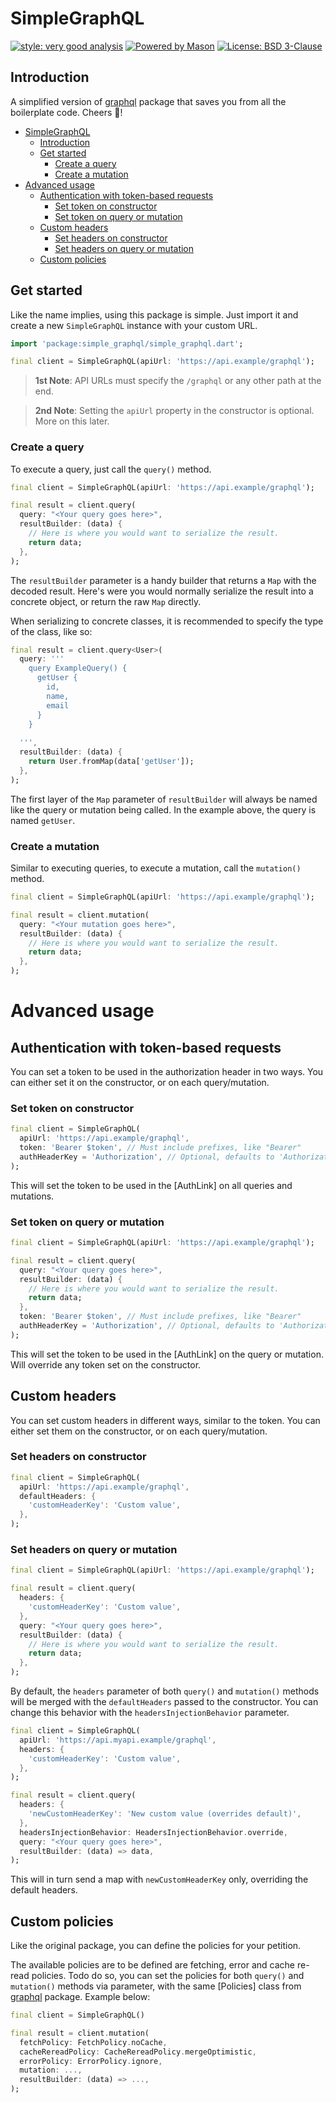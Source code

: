 # SimpleGraphQL

[![style: very good analysis][very_good_analysis_badge]][very_good_analysis_link]
[![Powered by Mason](https://img.shields.io/endpoint?url=https%3A%2F%2Ftinyurl.com%2Fmason-badge)](https://github.com/felangel/mason)
[![License: BSD 3-Clause][license_badge]][license_link]

## Introduction

A simplified version of [graphql][graphql] package that saves you from all the boilerplate code. Cheers 🍻!

- [SimpleGraphQL](#simplegraphql)
  - [Introduction](#introduction)
  - [Get started](#get-started)
    - [Create a query](#create-a-query)
    - [Create a mutation](#create-a-mutation)
- [Advanced usage](#advanced-usage)
  - [Authentication with token-based requests](#authentication-with-token-based-requests)
    - [Set token on constructor](#set-token-on-constructor)
    - [Set token on query or mutation](#set-token-on-query-or-mutation)
  - [Custom headers](#custom-headers)
    - [Set headers on constructor](#set-headers-on-constructor)
    - [Set headers on query or mutation](#set-headers-on-query-or-mutation)
  - [Custom policies](#custom-policies)




## Get started

Like the name implies, using this package is simple. Just import it and create a new `SimpleGraphQL` instance with your custom URL. 

```dart
import 'package:simple_graphql/simple_graphql.dart';

final client = SimpleGraphQL(apiUrl: 'https://api.example/graphql');
```

> **1st Note**: API URLs must specify the `/graphql` or any other path at the end.

> **2nd Note**: Setting the `apiUrl` property in the constructor is optional. More on this later.

### Create a query

To execute a query, just call the `query()` method.

```dart
final client = SimpleGraphQL(apiUrl: 'https://api.example/graphql');

final result = client.query(
  query: "<Your query goes here>",
  resultBuilder: (data) {
    // Here is where you would want to serialize the result.
    return data;
  },
);
```

The `resultBuilder` parameter is a handy builder that returns a `Map` with the decoded result. Here's were you would normally serialize the result into a concrete object, or return the raw `Map` directly.

When serializing to concrete classes, it is recommended to specify the type of the class, like so:

```dart
final result = client.query<User>(
  query: '''
    query ExampleQuery() {
      getUser {
        id,
        name,
        email
      }
    }
  
  ''',
  resultBuilder: (data) {
    return User.fromMap(data['getUser']);
  },
);
```

The first layer of the `Map` parameter of `resultBuilder` will always be named like the query or mutation being called. In the example above, the query is named `getUser`.

### Create a mutation 

Similar to executing queries, to execute a mutation, call the `mutation()` method.

```dart
final client = SimpleGraphQL(apiUrl: 'https://api.example/graphql');

final result = client.mutation(
  query: "<Your mutation goes here>",
  resultBuilder: (data) {
    // Here is where you would want to serialize the result.
    return data;
  },
);
```

# Advanced usage

## Authentication with token-based requests

You can set a token to be used in the authorization header in two ways. You can either set it on the constructor, or on each query/mutation.

### Set token on constructor

```dart
final client = SimpleGraphQL(
  apiUrl: 'https://api.example/graphql',
  token: 'Bearer $token', // Must include prefixes, like "Bearer"
  authHeaderKey = 'Authorization', // Optional, defaults to 'Authorization'
);
```

This will set the token to be used in the [AuthLink] on all queries and mutations.

### Set token on query or mutation

```dart
final client = SimpleGraphQL(apiUrl: 'https://api.example/graphql');

final result = client.query(
  query: "<Your query goes here>",
  resultBuilder: (data) {
    // Here is where you would want to serialize the result.
    return data;
  },
  token: 'Bearer $token', // Must include prefixes, like "Bearer"
  authHeaderKey = 'Authorization', // Optional, defaults to 'Authorization'
);
```

This will set the token to be used in the [AuthLink] on the query or mutation. Will override any token set on the constructor.

## Custom headers

You can set custom headers in different ways, similar to the token. You can either set them on the constructor, or on each query/mutation.

### Set headers on constructor

```dart
final client = SimpleGraphQL(
  apiUrl: 'https://api.example/graphql',
  defaultHeaders: {
    'customHeaderKey': 'Custom value',
  },
);
```

### Set headers on query or mutation

```dart
final client = SimpleGraphQL(apiUrl: 'https://api.example/graphql');

final result = client.query(
  headers: {
    'customHeaderKey': 'Custom value',
  },
  query: "<Your query goes here>",
  resultBuilder: (data) {
    // Here is where you would want to serialize the result.
    return data;
  },
);
```

By default, the `headers` parameter of both `query()` and `mutation()` methods will be merged with the `defaultHeaders` passed to the constructor. You can change this behavior with the `headersInjectionBehavior` parameter.

```dart
final client = SimpleGraphQL(
  apiUrl: 'https://api.myapi.example/graphql',
  headers: {
    'customHeaderKey': 'Custom value',
  },
);

final result = client.query(
  headers: {
    'newCustomHeaderKey': 'New custom value (overrides default)',
  },
  headersInjectionBehavior: HeadersInjectionBehavior.override,
  query: "<Your query goes here>",
  resultBuilder: (data) => data,
);
```

This will in turn send a map with `newCustomHeaderKey` only, overriding the default headers.


## Custom policies

Like the original package, you can define the policies for your petition.

The available policies are to be defined are fetching, error and cache re-read policies. Todo do so, you can set the policies for both `query()` and `mutation()` methods via parameter, with the same [Policies] class from [graphql][graphql] package. Example below:

```dart
final client = SimpleGraphQL()

final result = client.mutation(
  fetchPolicy: FetchPolicy.noCache,
  cacheRereadPolicy: CacheRereadPolicy.mergeOptimistic,
  errorPolicy: ErrorPolicy.ignore,
  mutation: ...,
  resultBuilder: (data) => ...,
);
```

[flutter_install_link]: https://docs.flutter.dev/get-started/install
[github_actions_link]: https://docs.github.com/en/actions/learn-github-actions
[license_badge]: https://img.shields.io/badge/license-BSD_3--clause-blue.svg
[license_link]: https://opensource.org/license/bsd-3-clause/
[logo_black]: https://raw.githubusercontent.com/VGVentures/very_good_brand/main/styles/README/vgv_logo_black.png#gh-light-mode-only
[logo_white]: https://raw.githubusercontent.com/VGVentures/very_good_brand/main/styles/README/vgv_logo_white.png#gh-dark-mode-only
[mason_link]: https://github.com/felangel/mason
[very_good_analysis_badge]: https://img.shields.io/badge/style-very_good_analysis-B22C89.svg
[very_good_analysis_link]: https://pub.dev/packages/very_good_analysis
[very_good_cli_link]: https://pub.dev/packages/very_good_cli
[very_good_coverage_link]: https://github.com/marketplace/actions/very-good-coverage
[very_good_ventures_link]: https://verygood.ventures
[very_good_ventures_link_light]: https://verygood.ventures#gh-light-mode-only
[very_good_ventures_link_dark]: https://verygood.ventures#gh-dark-mode-only
[very_good_workflows_link]: https://github.com/VeryGoodOpenSource/very_good_workflows
[graphql]: https://pub.dev/packages/graphql